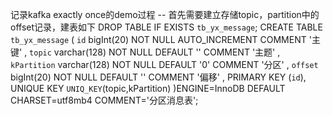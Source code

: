 记录kafka exactly once的demo过程
-- 首先需要建立存储topic，partition中的offset记录，建表如下
DROP TABLE IF EXISTS `tb_yx_message`;
CREATE TABLE `tb_yx_message` (
	`id` bigInt(20) NOT NULL AUTO_INCREMENT COMMENT '主键' ,
	`topic` varchar(128) NOT NULL DEFAULT '' COMMENT '主题' ,
	`kPartition` varchar(128) NOT NULL DEFAULT '0' COMMENT '分区' ,
	`offset` bigInt(20) NOT NULL DEFAULT '' COMMENT '偏移' ,
	PRIMARY KEY (`id`),
	UNIQUE KEY `UNIQ_KEY`(topic,kPartition)
)ENGINE=InnoDB DEFAULT CHARSET=utf8mb4 COMMENT='分区消息表';